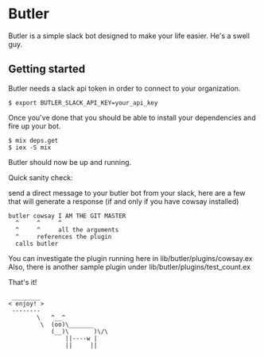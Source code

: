 Butler
======

Butler is a simple slack bot designed to make your life easier.  He's a swell guy.

## Getting started

Butler needs a slack api token in order to connect to your organization.

    $ export BUTLER_SLACK_API_KEY=your_api_key

Once you've done that you should be able to install your dependencies and fire up your bot.


    $ mix deps.get
    $ iex -S mix

Butler should now be up and running.

Quick sanity check:

send a direct message to your butler bot from your slack, here are a few that
will generate a response (if and only if you have cowsay installed)
```
butler cowsay I AM THE GIT MASTER
  ^     ^     ^
  ^     ^     all the arguments
  ^     references the plugin
  calls butler
```

You can investigate the plugin running here in lib/butler/plugins/cowsay.ex
Also, there is another sample plugin under lib/butler/plugins/test_count.ex

That's it!

```
 ________
< enjoy! >
 --------
        \   ^__^
         \  (oo)\_______
            (__)\       )\/\
                ||----w |
                ||     ||
```
